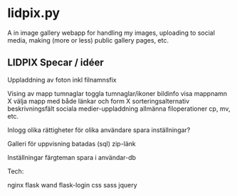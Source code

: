 # lidpix.py

A in image gallery webapp for handling my images, uploading to social
media, making (more or less) public gallery pages, etc.




LIDPIX
Specar / idéer
--------------

Uppladdning av foton
  inkl filnamnsfix
  
Vising av mapp
  tumnaglar
    toggla tumnaglar/ikoner
  bildinfo
  visa mappnamn X
  välja mapp med både länkar och form X
  sorteringsalternativ
  beskrivningsfält
  sociala medier-uppladdning
  allmänna filoperationer
    cp, mv, etc.
    
Inlogg
  olika rättigheter för olika användare
  spara inställningar?
    
Galleri för uppvisning
  batadas (sql)
  zip-länk
  
Inställningar
  färgteman
  spara i användar-db
 

Tech:

nginx
flask
  wand
  flask-login
css
  sass
jquery
